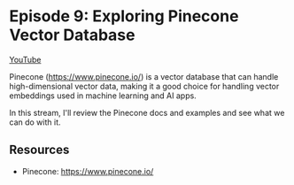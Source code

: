 # Episode 9: Exploring Pinecone Vector Database

[YouTube](https://youtube.com/live/xfli3j4PTmI)

Pinecone (https://www.pinecone.io/) is a vector database that can handle high-dimensional vector data, making it a good choice for handling vector embeddings used in machine learning and AI apps.

In this stream, I'll review the Pinecone docs and examples and see what we can do with it.

## Resources

- Pinecone: https://www.pinecone.io/
